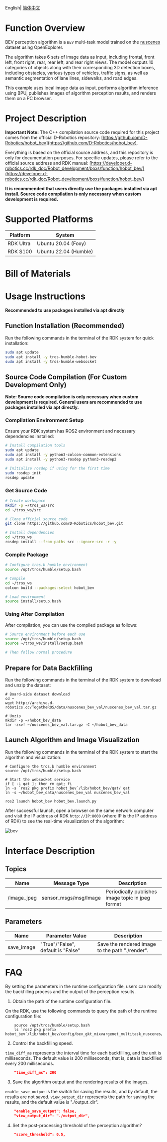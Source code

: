 English| [简体中文](./README_cn.md)

# Function Overview

BEV perception algorithm is a `BEV` multi-task model trained on the [nuscenes](https://www.nuscenes.org/nuscenes) dataset using OpenExplorer.

The algorithm takes 6 sets of image data as input, including frontal, front left, front right, rear, rear left, and rear right views. The model outputs 10 categories of objects along with their corresponding 3D detection boxes, including obstacles, various types of vehicles, traffic signs, as well as semantic segmentation of lane lines, sidewalks, and road edges.

This example uses local image data as input, performs algorithm inference using BPU, publishes images of algorithm perception results, and renders them on a PC browser.

# Project Description

**Important Note:** The C++ compilation source code required for this project comes from the official D-Robotics repository: [https://github.com/D-Robotics/hobot_bev](https://github.com/D-Robotics/hobot_bev).

Everything is based on the official source address, and this repository is only for documentation purposes. For specific updates, please refer to the official source address and RDK manual: [https://developer.d-robotics.cc/rdk_doc/Robot_development/boxs/function/hobot_bev/](https://developer.d-robotics.cc/rdk_doc/Robot_development/boxs/function/hobot_bev/)

**It is recommended that users directly use the packages installed via apt install. Source code compilation is only necessary when custom development is required.**

# Supported Platforms

| Platform                         | System                               |
| ---------------------------- | --------------------------------------------- |
| RDK Ultra               | Ubuntu 20.04 (Foxy) |
| RDK S100               | Ubuntu 22.04 (Humble) |

# Bill of Materials


# Usage Instructions

**Recommended to use packages installed via apt directly**

## Function Installation (Recommended)

Run the following commands in the terminal of the RDK system for quick installation:

```bash
sudo apt update
sudo apt install -y tros-humble-hobot-bev
sudo apt install -y tros-humble-websocket
```

## Source Code Compilation (For Custom Development Only)

**Note: Source code compilation is only necessary when custom development is required. General users are recommended to use packages installed via apt directly.**

### Compilation Environment Setup

Ensure your RDK system has ROS2 environment and necessary dependencies installed:

```bash
# Install compilation tools
sudo apt update
sudo apt install -y python3-colcon-common-extensions
sudo apt install -y python3-rosdep python3-rosdep2

# Initialize rosdep if using for the first time
sudo rosdep init
rosdep update
```

### Get Source Code

```bash
# Create workspace
mkdir -p ~/tros_ws/src
cd ~/tros_ws/src

# Clone official source code
git clone https://github.com/D-Robotics/hobot_bev.git

# Install dependencies
cd ~/tros_ws
rosdep install --from-paths src --ignore-src -r -y
```

### Compile Package

```bash
# Configure tros.b humble environment
source /opt/tros/humble/setup.bash

# Compile
cd ~/tros_ws
colcon build --packages-select hobot_bev

# Load environment
source install/setup.bash
```

### Using After Compilation

After compilation, you can use the compiled package as follows:

```bash
# Source environment before each use
source /opt/tros/humble/setup.bash
source ~/tros_ws/install/setup.bash

# Then follow normal procedure
```

## Prepare for Data Backfilling

Run the following commands in the terminal of the RDK system to download and unzip the dataset:

```shell
# Board-side dataset download
cd ~
wget http://archive.d-robotics.cc/TogetheROS/data/nuscenes_bev_val/nuscenes_bev_val.tar.gz

# Unzip
mkdir -p ~/hobot_bev_data
tar -zxvf ~/nuscenes_bev_val.tar.gz -C ~/hobot_bev_data
```

## Launch Algorithm and Image Visualization

Run the following commands in the terminal of the RDK system to start the algorithm and visualization:

```shell
# Configure the tros.b humble environment
source /opt/tros/humble/setup.bash

# Start the websocket service
if [ -L qat ]; then rm qat; fi
ln -s `ros2 pkg prefix hobot_bev`/lib/hobot_bev/qat/ qat
ln -s ~/hobot_bev_data/nuscenes_bev_val nuscenes_bev_val

ros2 launch hobot_bev hobot_bev.launch.py
```

After successful launch, open a browser on the same network computer and visit the IP address of RDK `http://IP:8000` (where IP is the IP address of RDK) to see the real-time visualization of the algorithm:

![bev](img/bev.gif)


# Interface Description

## Topics

| Name         | Message Type                           | Description                              |
| ------------ | --------------------------------------- | ---------------------------------------- |
| /image_jpeg  | sensor_msgs/msg/Image                  | Periodically publishes image topic in jpeg format |

## Parameters

| Name                         | Parameter Value                               | Description                                 |
| ---------------------------- | --------------------------------------------- | ------------------------------------------- |
| save_image               | "True"/"False", default is "False" | Save the rendered image to the path "./render".                    |


# FAQ

By setting the parameters in the runtime configuration file, users can modify the backfilling process and the output of the perception results.

1. Obtain the path of the runtime configuration file.

On the RDK, use the following commands to query the path of the runtime configuration file:

```shell
    source /opt/tros/humble/setup.bash
    ls `ros2 pkg prefix hobot_bev`/lib/hobot_bev/config/bev_gkt_mixvargenet_multitask_nuscenes/workflow_latency.json
```

2. Control the backfilling speed.

`time_diff_ms` represents the interval time for each backfilling, and the unit is milliseconds. The default value is 200 milliseconds, that is, data is backfilled every 200 milliseconds.

```json
    "time_diff_ms": 200
```

3. Save the algorithm output and the rendering results of the images.

`enable_save_output` is the switch for saving the results, and by default, the results are not saved. `view_output_dir` represents the path for saving the results, and the default value is "./output_dir".

```json
    "enable_save_output": false,
    "view_output_dir": "./output_dir",
```

4. Set the post-processing threshold of the perception algorithm?

```json
    "score_threshold": 0.5,
``` 